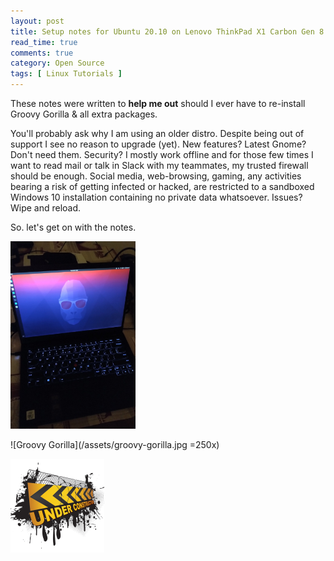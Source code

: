 ```yaml
---
layout: post
title: Setup notes for Ubuntu 20.10 on Lenovo ThinkPad X1 Carbon Gen 8
read_time: true
comments: true
category: Open Source 
tags: [ Linux Tutorials ]
---
```


These notes were written to **help me out** should I ever have to re-install Groovy Gorilla & all extra packages. 

You'll probably ask why I am using an older distro. Despite being out of support I see no reason to upgrade (yet). New features? Latest Gnome? Don't need them. Security? I mostly work offline and for those few times I want to read mail or talk in Slack with my teammates, my trusted firewall should be enough. Social media, web-browsing, gaming, any activities bearing a risk of getting infected or hacked, are restricted to a sandboxed Windows 10 installation containing no private data whatsoever. Issues? Wipe and reload.

So. let's get on with the notes.

<img src="/assets/groovy-gorilla.jpg" width="200">

![Groovy Gorilla](/assets/groovy-gorilla.jpg =250x) 

![](/assets/under-construction.png)
